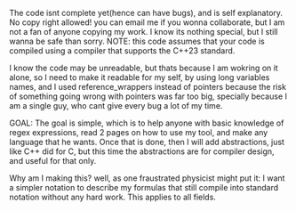 The code isnt complete yet(hence can have bugs), and is self explanatory. No copy right allowed! you can email me if you wonna collaborate, but I am not a fan of anyone copying my work. I know its nothing special, but I still  wanna be safe than sorry.
NOTE: this code assumes that your code is compiled using a compiler that supports the C++23 standard.


I know the code may be unreadable, but thats because I am wokring on it alone, so I need to make it readable for my self, by using long variables names, and I used reference_wrappers instead of pointers because the risk of something going wrong with pointers was far too big, specially because I am a single guy, who cant give every bug a lot of my time.

GOAL: The goal is simple, which is to help anyone with basic knowledge of regex expressions, read 2 pages on how to use my tool, and make any language that he wants. Once that is done, then I will add abstractions, just
like C++ did for C, but this time the abstractions are for compiler design, and useful for that only.

Why am I making this? well, as one fraustrated physicist might put it: I want a simpler notation to describe my formulas that still compile into standard notation without any hard work.
                      This applies to all fields.
